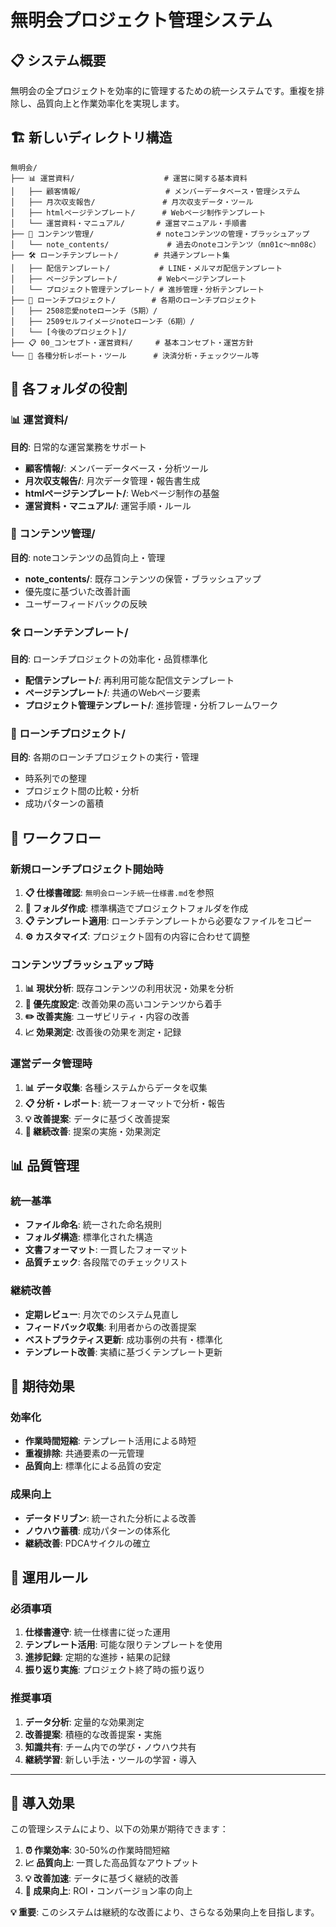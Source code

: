 # 無明会プロジェクト管理システム

## 📋 システム概要
無明会の全プロジェクトを効率的に管理するための統一システムです。重複を排除し、品質向上と作業効率化を実現します。

## 🏗️ 新しいディレクトリ構造

```
無明会/
├── 📊 運営資料/                    # 運営に関する基本資料
│   ├── 顧客情報/                   # メンバーデータベース・管理システム
│   ├── 月次収支報告/               # 月次収支データ・ツール
│   ├── htmlページテンプレート/      # Webページ制作テンプレート
│   └── 運営資料・マニュアル/       # 運営マニュアル・手順書
├── 📝 コンテンツ管理/              # noteコンテンツの管理・ブラッシュアップ
│   └── note_contents/             # 過去のnoteコンテンツ（mn01c〜mn08c）
├── 🛠️ ローンチテンプレート/        # 共通テンプレート集
│   ├── 配信テンプレート/           # LINE・メルマガ配信テンプレート
│   ├── ページテンプレート/         # Webページテンプレート
│   └── プロジェクト管理テンプレート/ # 進捗管理・分析テンプレート
├── 🚀 ローンチプロジェクト/        # 各期のローンチプロジェクト
│   ├── 2508恋愛noteローンチ（5期）/
│   ├── 2509セルフイメージnoteローンチ（6期）/
│   └── [今後のプロジェクト]/
├── 📋 00_コンセプト・運営資料/     # 基本コンセプト・運営方針
└── 📄 各種分析レポート・ツール      # 決済分析・チェックツール等
```

## 🎯 各フォルダの役割

### 📊 運営資料/
**目的**: 日常的な運営業務をサポート
- **顧客情報/**: メンバーデータベース・分析ツール
- **月次収支報告/**: 月次データ管理・報告書生成
- **htmlページテンプレート/**: Webページ制作の基盤
- **運営資料・マニュアル/**: 運営手順・ルール

### 📝 コンテンツ管理/
**目的**: noteコンテンツの品質向上・管理
- **note_contents/**: 既存コンテンツの保管・ブラッシュアップ
- 優先度に基づいた改善計画
- ユーザーフィードバックの反映

### 🛠️ ローンチテンプレート/
**目的**: ローンチプロジェクトの効率化・品質標準化
- **配信テンプレート/**: 再利用可能な配信文テンプレート
- **ページテンプレート/**: 共通のWebページ要素
- **プロジェクト管理テンプレート/**: 進捗管理・分析フレームワーク

### 🚀 ローンチプロジェクト/
**目的**: 各期のローンチプロジェクトの実行・管理
- 時系列での整理
- プロジェクト間の比較・分析
- 成功パターンの蓄積

## 🔄 ワークフロー

### 新規ローンチプロジェクト開始時
1. **📋 仕様書確認**: `無明会ローンチ統一仕様書.md`を参照
2. **📁 フォルダ作成**: 標準構造でプロジェクトフォルダを作成
3. **📋 テンプレート適用**: ローンチテンプレートから必要なファイルをコピー
4. **⚙️ カスタマイズ**: プロジェクト固有の内容に合わせて調整

### コンテンツブラッシュアップ時
1. **📊 現状分析**: 既存コンテンツの利用状況・効果を分析
2. **🎯 優先度設定**: 改善効果の高いコンテンツから着手
3. **✏️ 改善実施**: ユーザビリティ・内容の改善
4. **📈 効果測定**: 改善後の効果を測定・記録

### 運営データ管理時
1. **📊 データ収集**: 各種システムからデータを収集
2. **📋 分析・レポート**: 統一フォーマットで分析・報告
3. **💡 改善提案**: データに基づく改善提案
4. **🔄 継続改善**: 提案の実施・効果測定

## 📊 品質管理

### 統一基準
- **ファイル命名**: 統一された命名規則
- **フォルダ構造**: 標準化された構造
- **文書フォーマット**: 一貫したフォーマット
- **品質チェック**: 各段階でのチェックリスト

### 継続改善
- **定期レビュー**: 月次でのシステム見直し
- **フィードバック収集**: 利用者からの改善提案
- **ベストプラクティス更新**: 成功事例の共有・標準化
- **テンプレート改善**: 実績に基づくテンプレート更新

## 🎯 期待効果

### 効率化
- **作業時間短縮**: テンプレート活用による時短
- **重複排除**: 共通要素の一元管理
- **品質向上**: 標準化による品質の安定

### 成果向上
- **データドリブン**: 統一された分析による改善
- **ノウハウ蓄積**: 成功パターンの体系化
- **継続改善**: PDCAサイクルの確立

## 📝 運用ルール

### 必須事項
1. **仕様書遵守**: 統一仕様書に従った運用
2. **テンプレート活用**: 可能な限りテンプレートを使用
3. **進捗記録**: 定期的な進捗・結果の記録
4. **振り返り実施**: プロジェクト終了時の振り返り

### 推奨事項
1. **データ分析**: 定量的な効果測定
2. **改善提案**: 積極的な改善提案・実施
3. **知識共有**: チーム内での学び・ノウハウ共有
4. **継続学習**: 新しい手法・ツールの学習・導入

---

## 🚀 導入効果

この管理システムにより、以下の効果が期待できます：

1. **⏰ 作業効率**: 30-50%の作業時間短縮
2. **📈 品質向上**: 一貫した高品質なアウトプット
3. **💡 改善加速**: データに基づく継続的改善
4. **🎯 成果向上**: ROI・コンバージョン率の向上

**💡 重要**: このシステムは継続的な改善により、さらなる効果向上を目指します。
